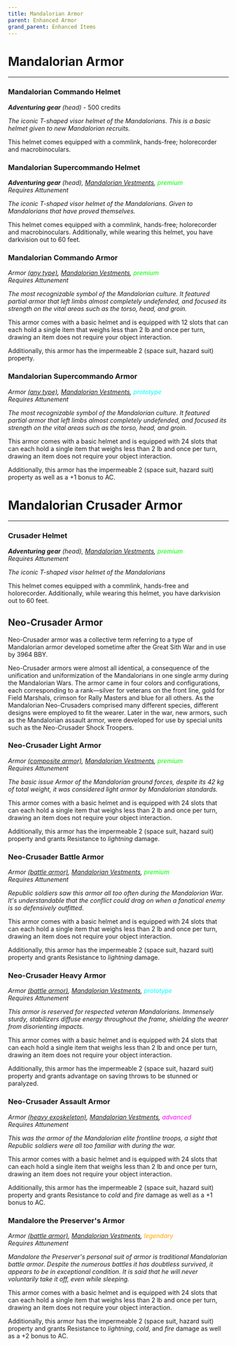 ```yaml
---
title: Mandalorian Armor
parent: Enhanced Armor
grand_parent: Enhanced Items
---
```


# Mandalorian Armor
---
### Mandalorian Commando Helmet
***Adventuring gear** (head)* - 500 credits

*The iconic T-shaped visor helmet of the Mandalorians. This is a basic helmet given to new Mandalorian recruits.*

This helmet comes equipped with a commlink, hands-free; holorecorder and macrobinoculars.

### Mandalorian Supercommando Helmet
***Adventuring gear** (head), [Mandalorian Vestments](https://drakeryzer.github.io/DrakeSW5E/Mandalorian%20Codex/Mandalorian%20Equipment/Index.html#mandalorian-vestments), <font style="color:lime">premium</font> <br> Requires Attunement*

*The iconic T-shaped visor helmet of the Mandalorians. Given to Mandalorians that have proved themselves.*

This helmet comes equipped with a commlink, hands-free; holorecorder and macrobinoculars. Additionally, while wearing this helmet, you have darkvision out to 60 feet.

### Mandalorian Commando Armor
*Armor [(any type)](https://sw5e.com/loot/armor), [Mandalorian Vestments](https://drakeryzer.github.io/DrakeSW5E/Mandalorian%20Codex/Mandalorian%20Equipment/Index.html#mandalorian-vestments), <font style="color:lime">premium</font> <br> Requires Attunement*

*The most recognizable symbol of the Mandalorian culture. It featured partial armor that left limbs almost completely undefended, and focused its strength on the vital areas such as the torso, head, and groin.*

This armor comes with a basic helmet and is equipped with 12 slots that can each hold a single item that weighs less than 2 lb and once per turn, drawing an item does not require your object interaction. 

Additionally, this armor has the impermeable 2 (space suit, hazard suit) property.

### Mandalorian Supercommando Armor
*Armor [(any type)](https://sw5e.com/loot/armor), [Mandalorian Vestments](https://drakeryzer.github.io/DrakeSW5E/Mandalorian%20Codex/Mandalorian%20Equipment/Index.html#mandalorian-vestments), <font style="color:cyan">prototype</font> <br> Requires Attunement*

*The most recognizable symbol of the Mandalorian culture. It featured partial armor that left limbs almost completely undefended, and focused its strength on the vital areas such as the torso, head, and groin.*

This armor comes with a basic helmet and is equipped with 24 slots that can each hold a single item that weighs less than 2 lb and once per turn, drawing an item does not require your object interaction. 

Additionally, this armor has the impermeable 2 (space suit, hazard suit) property as well as a +1 bonus to AC.

# Mandalorian Crusader Armor
---
### Crusader Helmet
***Adventuring gear** (head), [Mandalorian Vestments](https://drakeryzer.github.io/DrakeSW5E/Mandalorian%20Codex/Mandalorian%20Equipment/Index.html#mandalorian-vestments), <font style="color:lime">premium</font> <br> Requires Attunement*

*The iconic T-shaped visor helmet of the Mandalorians*

This helmet comes equipped with a commlink, hands-free and holorecorder. Additionally, while wearing this helmet, you have darkvision out to 60 feet.

## Neo-Crusader Armor

Neo-Crusader armor was a collective term referring to a type of Mandalorian armor developed sometime after the Great Sith War and in use by 3964 BBY.

Neo-Crusader armors were almost all identical, a consequence of the unification and uniformization of the Mandalorians in one single army during the Mandalorian Wars. The armor came in four colors and configurations, each corresponding to a rank—silver for veterans on the front line, gold for Field Marshals, crimson for Rally Masters and blue for all others. As the Mandalorian Neo-Crusaders comprised many different species, different designs were employed to fit the wearer. Later in the war, new armors, such as the Mandalorian assault armor, were developed for use by special units such as the Neo-Crusader Shock Troopers.

### Neo-Crusader Light Armor
*Armor [(composite armor)](https://sw5e.com/loot/armor/?search=Composite%20armor), [Mandalorian Vestments](https://drakeryzer.github.io/DrakeSW5E/Mandalorian%20Codex/Mandalorian%20Equipment/Index.html#mandalorian-vestments), <font style="color:lime">premium</font> <br> Requires Attunement*

*The basic issue Armor of the Mandalorian ground forces, despite its 42 kg of total weight, it was considered light armor by Mandalorian standards.*

This armor comes with a basic helmet and is equipped with 24 slots that can each hold a single item that weighs less than 2 lb and once per turn, drawing an item does not require your object interaction. 

Additionally, this armor has the impermeable 2 (space suit, hazard suit) property and grants Resistance to *lightning* damage.

### Neo-Crusader Battle Armor
*Armor [(battle armor)](https://sw5e.com/loot/armor/?search=Battle%20armor), [Mandalorian Vestments](https://drakeryzer.github.io/DrakeSW5E/Mandalorian%20Codex/Mandalorian%20Equipment/Index.html#mandalorian-vestments), <font style="color:lime">premium</font> <br> Requires Attunement*

*Republic soldiers saw this armor all too often during the Mandalorian War. It's understandable that the conflict could drag on when a fanatical enemy is so defensively outfitted.*

This armor comes with a basic helmet and is equipped with 24 slots that can each hold a single item that weighs less than 2 lb and once per turn, drawing an item does not require your object interaction. 

Additionally, this armor has the impermeable 2 (space suit, hazard suit) property and grants Resistance to *lightning* damage.

### Neo-Crusader Heavy Armor
*Armor [(battle armor)](https://sw5e.com/loot/armor/?search=Assault%20armor), [Mandalorian Vestments](https://drakeryzer.github.io/DrakeSW5E/Mandalorian%20Codex/Mandalorian%20Equipment/Index.html#mandalorian-vestments), <font style="color:cyan">prototype</font> <br> Requires Attunement*

*This armor is reserved for respected veteran Mandalorians. Immensely sturdy, stabilizers diffuse energy throughout the frame, shielding the wearer from disorienting impacts.*

This armor comes with a basic helmet and is equipped with 24 slots that can each hold a single item that weighs less than 2 lb and once per turn, drawing an item does not require your object interaction. 

Additionally, this armor has the impermeable 2 (space suit, hazard suit) property and grants advantage on saving throws to be stunned or paralyzed.

### Neo-Crusader Assault Armor
*Armor [(heavy exoskeleton)](https://sw5e.com/loot/armor/?search=Heavy%20exoskeleton), [Mandalorian Vestments](https://drakeryzer.github.io/DrakeSW5E/Mandalorian%20Codex/Mandalorian%20Equipment/Index.html#mandalorian-vestments), <font style="color:fuchsia">advanced</font> <br> Requires Attunement*

*This was the armor of the Mandalorian elite frontline troops, a sight that Republic soldiers were all too familiar with during the war.*

This armor comes with a basic helmet and is equipped with 24 slots that can each hold a single item that weighs less than 2 lb and once per turn, drawing an item does not require your object interaction. 

Additionally, this armor has the impermeable 2 (space suit, hazard suit) property and grants Resistance to *cold* and *fire* damage as well as a +1 bonus to AC.

### Mandalore the Preserver's Armor
*Armor [(battle armor)](https://sw5e.com/loot/armor/?search=Assault%20armor), [Mandalorian Vestments](https://drakeryzer.github.io/DrakeSW5E/Mandalorian%20Codex/Mandalorian%20Equipment/Index.html#mandalorian-vestments), <font style="color:orange">legendary</font> <br> Requires Attunement*

*Mandalore the Preserver's personal suit of armor is traditional Mandalorian battle armor. Despite the numerous battles it has doubtless survived, it appears to be in exceptional condition. It is said that he will never voluntarily take it off, even while sleeping.*

This armor comes with a basic helmet and is equipped with 24 slots that can each hold a single item that weighs less than 2 lb and once per turn, drawing an item does not require your object interaction. 

Additionally, this armor has the impermeable 2 (space suit, hazard suit) property and grants Resistance to *lightning*, *cold*, and *fire* damage as well as a +2 bonus to AC.